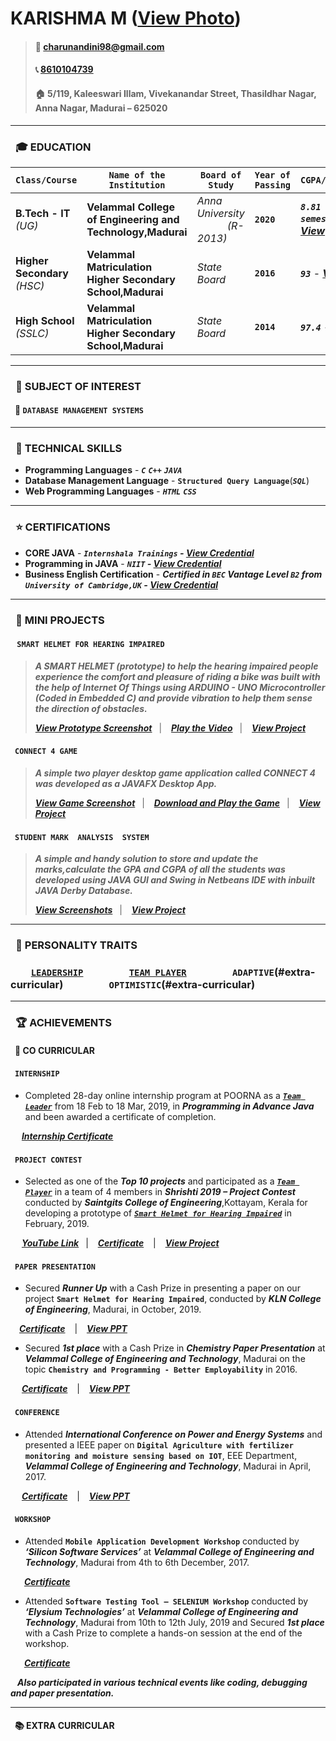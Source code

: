 # KARISHMA M ([View Photo][1])          
                                                                                 

> #### :email:   [charunandini98@gmail.com](charunandini98@gmail.com) 
> #### :telephone_receiver: [8610104739](tel:8610104739) 
> #### :house:  5/119, Kaleeswari Illam, Vivekanandar Street, Thasildhar Nagar, Anna Nagar, Madurai – 625020


---
[1]:https://github.com/KarishmaMarimuthu/resume/blob/master/Photo.JPG

### &ensp;:mortar_board: EDUCATION


 **`Class/Course`** | **`Name of the Institution`** | **`Board of Study`** | **`Year of Passing`** | **`CGPA/Percentage`**
 --- | --- | --- | --- | --- 
 **B.Tech - IT** _(UG)_ | **Velammal College of Engineering and Technology,Madurai** | *Anna University &ensp;&ensp;&ensp;&ensp;&ensp;&ensp;(R-2013)* | **`2020`** |  _**`8.81 (upto 6th semester)`**_ **_- [View][2]_**   
 **Higher Secondary** _(HSC)_ | **Velammal Matriculation Higher Secondary School,Madurai** | *State Board* | **`2016`** | ***`93`*** - **_[View][3]_**
 **High School** _(SSLC)_ | **Velammal Matriculation Higher Secondary School,Madurai** | *State Board* | **`2014`** | ***`97.4`*** - **_[View][4]_**
---
[2]: https://drive.google.com/drive/u/0/search?q=Marksheets
[3]: https://drive.google.com/drive/u/0/my-drive
[4]: https://drive.google.com/drive/u/0/my-drive
### &ensp;:book: SUBJECT OF INTEREST


#### &ensp;:open_file_folder: `DATABASE MANAGEMENT SYSTEMS`

---
### &ensp;:pencil: TECHNICAL SKILLS

- **Programming Languages** - _**`C`**_ _**`C++`**_ _**`JAVA`**_
- **Database Management Language** - **`Structured Query Language`**(_**`SQL`**_)
- **Web Programming Languages** - _**`HTML`**_ _**`CSS`**_

---
### &ensp;:star: CERTIFICATIONS

- **CORE JAVA** - _**`Internshala Trainings` - [View Credential](https://drive.google.com/drive/u/0/search?q=Internshala%20Certificate)**_
- **Programming in JAVA** - _**`NIIT` - [View Credential](https://drive.google.com/drive/u/0/search?q=NIIT%20Certificate)**_
- **Business English Certification** - _**Certified in **`BEC`** Vantage Level **`B2`** from **`University of Cambridge,UK`** - [View Credential](https://drive.google.com/drive/u/0/my-drive)**_
 
---
### &ensp;:bookmark_tabs: MINI PROJECTS
#### &ensp; `SMART HELMET FOR HEARING IMPAIRED`


> **_A SMART HELMET (prototype) to help the hearing impaired people experience the comfort and pleasure of riding a bike was built with the help of Internet Of Things using ARDUINO - UNO Microcontroller (Coded in Embedded C) and provide vibration to help them sense the direction of obstacles._**
>
> _**[View Prototype Screenshot](https://github.com/KarishmaMarimuthu/Smart-Helmet/blob/master/README.md)**_ &ensp;| &ensp;
> _**[Play the Video](https://drive.google.com/file/d/1wXzMjI-VvUcYSD6Q7pz5xRBNW9BFg1qo/view)**_ &ensp;| &ensp;
> _**[View Project](https://github.com/KarishmaMarimuthu/Smart-Helmet)**_


#### &ensp;`CONNECT 4 GAME`


> **_A simple two player desktop game application called CONNECT 4 was developed as a JAVAFX Desktop App._**
>
> _**[View Game Screenshot](https://github.com/KarishmaMarimuthu/Connect4Game/blob/master/Connect4Game%20-%20Screenshot.JPG)**_ &ensp;| &ensp;
> _**[Download and Play the Game](https://github.com/KarishmaMarimuthu/Connect4Game/blob/master/Connect%20Four%20Game.jar)**_ &ensp;| &ensp;
> _**[View Project](https://github.com/KarishmaMarimuthu/Connect4Game)**_


#### &ensp;`STUDENT MARK  ANALYSIS  SYSTEM`


> **_A simple and handy solution to store and update the marks,calculate the GPA and CGPA of all the students was developed using JAVA GUI and Swing in Netbeans IDE with inbuilt JAVA Derby Database._**
>
> _**[View Screenshots](https://drive.google.com/open?id=1GTJsOv73HWAHzI2B9DtU9XQC2pMj-Vo8)**_ &ensp;| &ensp;
> _**[View Project](https://github.com/KarishmaMarimuthu/Student-Mark-Analysis-System)**_


---
### &ensp;:bust_in_silhouette: PERSONALITY TRAITS
### &emsp;&emsp;[**`LEADERSHIP`**](#internship) &emsp;&emsp;&emsp;&emsp; [**`TEAM PLAYER`**](#project-contest) &emsp;&emsp;&emsp;&emsp; **`ADAPTIVE`(#extra-curricular)** &emsp;&emsp;&emsp;&emsp; **`OPTIMISTIC`(#extra-curricular)**

---
### &ensp;:trophy: ACHIEVEMENTS

#### &ensp;:page_with_curl: CO CURRICULAR

#### &ensp;`INTERNSHIP`

- Completed 28-day online internship program at POORNA as a [_**`Team Leader`**_](#leadership) from 18 Feb to 18 Mar, 2019, in **_Programming in Advance Java_** and been awarded a certificate of completion.

&ensp;&ensp; _**[Internship Certificate](https://drive.google.com/open?id=1_ofUVTZS-D9kTn3_qSMbWgSYW90UjIC9)**_

#### &ensp;`PROJECT CONTEST`

- Selected as one of the _**Top 10 projects**_ and participated as a [_**`Team Player`**_](#team-player) in a team of 4 members in _**Shrishti 2019 – Project Contest**_ conducted by _**Saintgits College of Engineering**_,Kottayam, Kerala for developing a prototype of [_**`Smart Helmet for Hearing Impaired`**_](https://github.com/KarishmaMarimuthu/Smart-Helmet) in February, 2019.

&ensp;&ensp; _**[YouTube Link](https://www.youtube.com/watch?v=Ura30iEriD4&t=7s)**_&ensp; | &ensp;  _**[Certificate](https://drive.google.com/open?id=1_ofUVTZS-D9kTn3_qSMbWgSYW90UjIC9)**_ &ensp; | &ensp;  _**[View Project](https://github.com/KarishmaMarimuthu/Smart-Helmet)**_

#### &ensp;`PAPER PRESENTATION`

- Secured _**Runner Up**_ with a Cash Prize in presenting a paper on our project **`Smart Helmet for Hearing Impaired`**, conducted by _**KLN College of Engineering**_, Madurai, in October, 2019. &ensp;  

&ensp;&ensp;_**[Certificate](https://drive.google.com/open?id=1_ofUVTZS-D9kTn3_qSMbWgSYW90UjIC9)**_ &ensp; | &ensp; _**[View PPT](https://drive.google.com/file/d/1-u6YoLIUmnf09plQtnnVhLbfvDi9NfRg/view)**_

- Secured _**1st place**_ with a Cash Prize in _**Chemistry Paper Presentation**_ at _**Velammal College of Engineering and Technology**_, Madurai on the topic **`Chemistry and Programming - Better Employability`** in 2016. 

&ensp;&ensp;  _**[Certificate](https://drive.google.com/open?id=1_ofUVTZS-D9kTn3_qSMbWgSYW90UjIC9)**_ &ensp; | &ensp; _**[View PPT](https://drive.google.com/open?id=1FhKF3eAsRNAFDaFd5B5cHU1OkjhvPQzc)**_

#### &ensp;`CONFERENCE`

- Attended _**International Conference on Power and Energy Systems**_ and presented a IEEE paper on 
**`Digital Agriculture with fertilizer monitoring and moisture sensing based on IOT`**, EEE Department, _**Velammal College of Engineering and Technology**_, Madurai in April, 2017. 

&ensp;&ensp;  _**[Certificate](https://drive.google.com/open?id=1_ofUVTZS-D9kTn3_qSMbWgSYW90UjIC9)**_ &ensp; | &ensp; _**[View PPT](https://drive.google.com/open?id=1FhKF3eAsRNAFDaFd5B5cHU1OkjhvPQzc)**_

#### &ensp;`WORKSHOP`

- Attended **`Mobile Application Development Workshop`** conducted by _**‘Silicon Software Services’**_ at _**Velammal College of Engineering and Technology**_, Madurai from 4th to 6th December, 2017. &ensp;  

&ensp; &ensp; _**[Certificate](https://drive.google.com/open?id=1_ofUVTZS-D9kTn3_qSMbWgSYW90UjIC9)**_

- Attended **`Software Testing Tool – SELENIUM Workshop`** conducted by _**‘Elysium Technologies’**_ at _**Velammal College of Engineering and Technology**_, Madurai from 10th to 12th July, 2019 and Secured _**1st place**_ with a Cash Prize to complete a hands-on session at the end of the workshop. 

 &ensp; &ensp; _**[Certificate](https://drive.google.com/open?id=1_ofUVTZS-D9kTn3_qSMbWgSYW90UjIC9)**_

&ensp; _**Also participated in various technical events like coding, debugging and paper presentation.**_

---
#### &ensp;:books: EXTRA CURRICULAR

